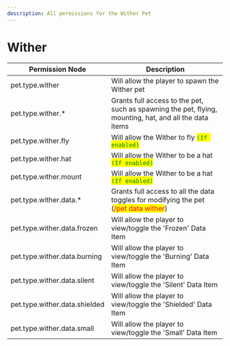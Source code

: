 ```yaml
---
description: All permissions for the Wither Pet
---
```



# Wither
| Permission Node | Description |
| - | - |
| pet.type.wither | Will allow the player to spawn the Wither pet |
| pet.type.wither.* | Grants full access to the pet, such as spawning the pet, flying, mounting, hat, and all the data items |
| pet.type.wither.fly | Will allow the Wither to fly <mark style="color:green;">`(If enabled)`</mark> |
| pet.type.wither.hat | Will allow the Wither to be a hat <mark style="color:green;">`(If enabled)`</mark> |
| pet.type.wither.mount | Will allow the Wither to be a hat <mark style="color:green;">`(If enabled)`</mark> |
| pet.type.wither.data.* | Grants full access to all the data toggles for modifying the pet (<mark style="color:red;">/pet data wither</mark>) |
| pet.type.wither.data.frozen | Will allow the player to view/toggle the 'Frozen' Data Item |
| pet.type.wither.data.burning | Will allow the player to view/toggle the 'Burning' Data Item |
| pet.type.wither.data.silent | Will allow the player to view/toggle the 'Silent' Data Item |
| pet.type.wither.data.shielded | Will allow the player to view/toggle the 'Shielded' Data Item |
| pet.type.wither.data.small | Will allow the player to view/toggle the 'Small' Data Item |

